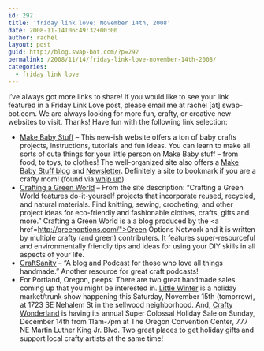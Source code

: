 ```yaml
---
id: 292
title: 'friday link love: November 14th, 2008'
date: 2008-11-14T06:49:32+00:00
author: rachel
layout: post
guid: http://blog.swap-bot.com/?p=292
permalink: /2008/11/14/friday-link-love-november-14th-2008/
categories:
  - friday link love
---
```

I&#8217;ve always got more links to share! If you would like to see your link featured in a Friday Link Love post, please email me at rachel [at] swap-bot.com. We are always looking for more fun, crafty, or creative new websites to visit. Thanks! Have fun with the following link selection:

  * [Make Baby Stuff](http://www.make-baby-stuff.com/) &#8211; This new-ish website offers a ton of baby crafts projects, instructions, tutorials and fun ideas. You can learn to make all sorts of cute things for your little person on Make Baby stuff &#8211; from food, to toys, to clothes! The well-organized site also offers a [Make Baby Stuff blog](http://www.make-baby-stuff.com/make-baby-stuff-blog.html) and [Newsletter](http://www.make-baby-stuff.com/baby-crafts.html). Definitely a site to bookmark if you are a crafty mom! (found via [whip up](http://whipup.net/)) 
  * [Crafting a Green World](http://craftingagreenworld.com/) &#8211; From the site description: &#8220;Crafting a Green World features do-it-yourself projects that incorporate reused, recycled, and natural materials. Find knitting, sewing, crocheting, and other project ideas for eco-friendly and fashionable clothes, crafts, gifts and more.&#8221; Crafting a Green World is a a blog produced by the <a href=http://greenoptions.com/">Green Options Network</a> and it is written by multiple crafty (and green) contributers. It features super-resourceful and environmentally friendly tips and ideas for using your DIY skills in all aspects of your life. 
  * [CraftSanity](http://craftsanity.com/) &#8211; &#8220;A blog and Podcast for those who love all things handmade.&#8221; Another resource for great craft podcasts!
  * For Portland, Oregon, peeps: There are two great handmade sales coming up that you might be interested in. [Little Winter](http://littlewinter.tumblr.com/) is a holiday market/trunk show happening this Saturday, November 15th (tomorrow), at 1723 SE Nehalem St in the sellwood neighborhood. And, [Crafty Wonderland](http://www.craftywonderland.com/) is having its annual Super Colossal Holiday Sale on Sunday, December 14th from 11am-7pm at The Oregon Convention Center, 777 NE Martin Luther King Jr. Blvd. Two great places to get holiday gifts and support local crafty artists at the same time!